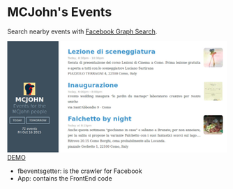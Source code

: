 # MCJohn's Events
Search nearby events with [Facebook Graph Search](https://en.wikipedia.org/wiki/Facebook_Graph_Search).

![Alt text](screenshot.jpg)
[DEMO](http://eventi-mcjohn.rhcloud.com/)
- fbeventsgetter: is the crawler for Facebook
- App: contains the FrontEnd code
